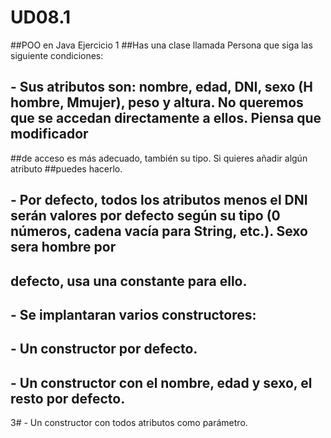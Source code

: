 # UD08.1
##POO en Java Ejercicio 1
##Has una clase llamada Persona que siga las siguiente condiciones:
##  - Sus atributos son: nombre, edad, DNI, sexo (H hombre, Mmujer), peso y altura. No queremos que se accedan directamente a ellos. Piensa que modificador 
##de acceso es más adecuado, también su tipo. Si quieres añadir algún atributo 
##puedes hacerlo.
##  - Por defecto, todos los atributos menos el DNI serán valores por defecto según su tipo (0 números, cadena vacía para String, etc.). Sexo sera hombre por 
## defecto, usa una constante para ello.
##  - Se implantaran varios constructores:
##       - Un constructor por defecto.
##       - Un constructor con el nombre, edad y sexo, el resto por defecto.
3#       - Un constructor con todos atributos como parámetro.
